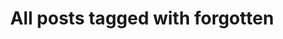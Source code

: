 ---
layout: tag
title: "All posts tagged with forgotten"
permalink: /weblog/tags/forgotten/
taxonomy: forgotten
---